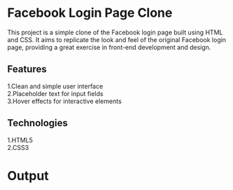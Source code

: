 <h1>Facebook Login Page Clone</h1>

<p>This project is a simple clone of the Facebook login page built using HTML and CSS. It aims to replicate the look and feel of the original Facebook login page, providing a great exercise in front-end development and design.</p>

<h2>Features</h2>

1.Clean and simple user interface<br>
2.Placeholder text for input fields<br>
3.Hover effects for interactive elements<br>

<h2>Technologies </h2>

1.HTML5<br>
2.CSS3<br>

<h1>
  Output
</h1>


